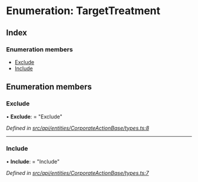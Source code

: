 # Enumeration: TargetTreatment

## Index

### Enumeration members

* [Exclude](targettreatment.md#exclude)
* [Include](targettreatment.md#include)

## Enumeration members

###  Exclude

• **Exclude**: = "Exclude"

*Defined in [src/api/entities/CorporateActionBase/types.ts:8](https://github.com/PolymathNetwork/polymesh-sdk/blob/4f2fd432/src/api/entities/CorporateActionBase/types.ts#L8)*

___

###  Include

• **Include**: = "Include"

*Defined in [src/api/entities/CorporateActionBase/types.ts:7](https://github.com/PolymathNetwork/polymesh-sdk/blob/4f2fd432/src/api/entities/CorporateActionBase/types.ts#L7)*
